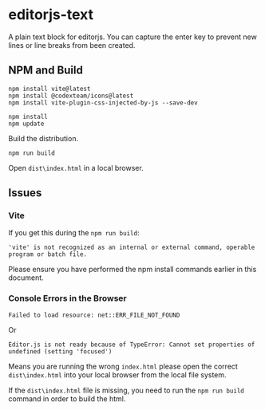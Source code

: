 # editorjs-text

A plain text block for editorjs. You can capture the enter key to prevent new lines or line breaks from been created.

## NPM and Build

```
npm install vite@latest
npm install @codexteam/icons@latest
npm install vite-plugin-css-injected-by-js --save-dev
```

```
npm install
npm update
```

Build the distribution.

```
npm run build
```

Open `dist\index.html` in a local browser.


## Issues

### Vite

If you get this during the `npm run build`:

```
'vite' is not recognized as an internal or external command, operable program or batch file.
```

Please ensure you have performed the npm install commands earlier in this document.


### Console Errors in the Browser

```
Failed to load resource: net::ERR_FILE_NOT_FOUND
```

Or

```
Editor.js is not ready because of TypeError: Cannot set properties of undefined (setting 'focused')
```

Means you are running the wrong `index.html` please open the correct `dist\index.html` into your local browser from the local file system.

If the `dist\index.html` file is missing, you need to run the `npm run build` command in order to build the html.
